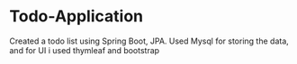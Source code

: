 # Todo-Application
Created a todo list using Spring Boot, JPA. Used Mysql for storing the data, and for UI i used thymleaf and bootstrap
